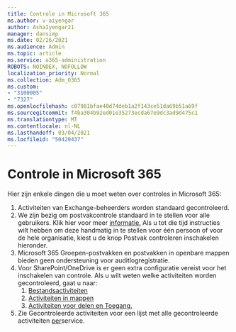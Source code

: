 ```yaml
---
title: Controle in Microsoft 365
ms.author: v-aiyengar
author: AshaIyengar21
manager: dansimp
ms.date: 02/26/2021
ms.audience: Admin
ms.topic: article
ms.service: o365-administration
ROBOTS: NOINDEX, NOFOLLOW
localization_priority: Normal
ms.collection: Adm_O365
ms.custom:
- "3100005"
- "7327"
ms.openlocfilehash: c07981bfae40d74deb1a2f143ce51da69b51a69f
ms.sourcegitcommit: f4ba304b92ed01e35273ecda67e9dc3ad9d475c1
ms.translationtype: MT
ms.contentlocale: nl-NL
ms.lasthandoff: 03/04/2021
ms.locfileid: "50429437"
---
```

# <a name="auditing-in-microsoft-365"></a>Controle in Microsoft 365

Hier zijn enkele dingen die u moet weten over controles in Microsoft 365:

1. Activiteiten van Exchange-beheerders worden standaard gecontroleerd.
1. We zijn bezig om postvakcontrole standaard in te stellen voor alle gebruikers. Klik hier voor meer [informatie.](https://techcommunity.microsoft.com/t5/Security-Privacy-and-Compliance/Exchange-Mailbox-Auditing-will-be-enabled-by-default/ba-p/215171) Als u tot die tijd instructies wilt hebben om deze handmatig in te stellen voor één persoon of voor de hele organisatie, kiest u de knop Postvak controleren inschakelen hieronder.
1. Microsoft 365 Groepen-postvakken en postvakken in openbare mappen bieden geen ondersteuning voor auditlogregistratie.
1. Voor SharePoint/OneDrive is er geen extra configuratie vereist voor het inschakelen van controle. Als u wilt weten welke activiteiten worden gecontroleerd, gaat u naar:
    1. [Bestandsactiviteiten](https://docs.microsoft.com/office365/securitycompliance/search-the-audit-log-in-security-and-compliance#file-and-page-activities)
    1. [Activiteiten in mappen](https://docs.microsoft.com/office365/securitycompliance/search-the-audit-log-in-security-and-compliance#folder-activities)
    1. [Activiteiten voor delen en Toegang.](https://docs.microsoft.com/office365/securitycompliance/search-the-audit-log-in-security-and-compliance#sharing-and-access-request-activities)
1. Zie Gecontroleerde activiteiten voor een lijst met alle gecontroleerde activiteiten [per](https://docs.microsoft.com/office365/securitycompliance/search-the-audit-log-in-security-and-compliance#audited-activities)service.
